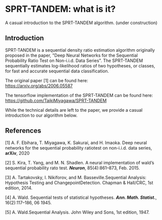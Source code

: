 # SPRT-TANDEM: what is it?
A casual introduction to the SPRT-TANDEM algorithm. (under construction)

## Introduction
SPRT-TANDEM is a sequential density ratio estimation algorithm originally proposed in the paper, "Deep Neural Networks for the Sequential Probability Ratio Test on Non-i.i.d. Data Series". The SPRT-TANDEM sequentially estimates log-likelihood ratios of two hypotheses, or classes, for fast and accurate sequential data classification. 

The original paper [1] can be found here:  
https://arxiv.org/abs/2006.05587


The tensorflow implementation of the SPRT-TANDEM can be found here:  
https://github.com/TaikiMiyagawa/SPRT-TANDEM


While the technical details are left to the paper, we provide a casual introduction to our algorithm below.

## References
[1] A. F. Ebihara, T. Miyagawa, K. Sakurai, and H. Imaoka. Deep neural networks for the sequential probability ratiotest on non-i.i.d. data series, __arXiv__, 2020

[2] S. Kira, T. Yang, and M. N. Shadlen. A neural implementation of wald’s sequential probability rato test. ___Neuron___, 85(4):861–873, Feb. 2015.

[3] A. Tartakovsky,  I. Nikiforov,  and M. Basseville.Sequential Analysis: Hypothesis Testing and ChangepointDetection. Chapman & Hall/CRC, 1st edition, 2014.

[4] A. Wald. Sequential tests of statistical hypotheses. ___Ann. Math. Statist.___, 16(2):117–186, 06 1945.

[5] A. Wald.Sequential Analysis. John Wiley and Sons, 1st edition, 1947.

